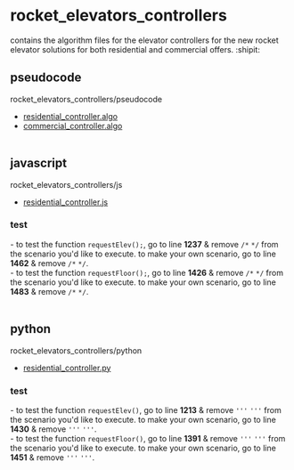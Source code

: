 # rocket_elevators_controllers

contains the algorithm files for the elevator controllers for the new rocket elevator solutions for both residential and commercial offers.  :shipit:



## pseudocode
rocket_elevators_controllers/pseudocode <br />
- [residential_controller.algo](https://github.com/emdsnr/Rocket_Elevators_Controllers/blob/master/residential_controller.algo) <br />
- [commercial_controller.algo](https://github.com/emdsnr/Rocket_Elevators_Controllers/blob/master/commercial_controller.algo)
<br /><br />


## javascript
rocket_elevators_controllers/js <br />
- [residential_controller.js](https://github.com/emdsnr/Rocket_Elevators_Controllers/blob/master/js/residential_controller.js)

### test
\- to test the function `requestElev();`, go to line **1237** & remove `/*` `*/` from the scenario you'd like to execute. to make your own scenario, go to line **1462** & remove `/*` `*/`. <br />
\- to test the function `requestFloor();`, go to line **1426** & remove `/*` `*/` from the scenario you'd like to execute. to make your own scenario, go to line **1483** & remove `/*` `*/`.
<br /><br />


## python
rocket_elevators_controllers/python <br />
- [residential_controller.py](https://github.com/emdsnr/Rocket_Elevators_Controllers/blob/master/python/residential_controller.py)

### test
\- to test the function `requestElev()`, go to line **1213** & remove `'''` `'''` from the scenario you'd like to execute. to make your own scenario, go to line **1430** & remove `'''` `'''`. <br />
\- to test the function `requestFloor()`, go to line **1391** & remove `'''` `'''` from the scenario you'd like to execute. to make your own scenario, go to line **1451** & remove `'''` `'''`.
